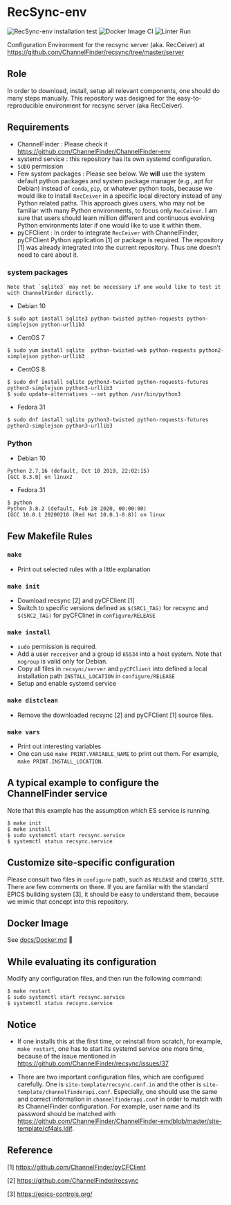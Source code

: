 RecSync-env
===
![RecSync-env installation test](https://github.com/ChannelFinder/RecSync-env/workflows/RecSync-env%20installation%20test/badge.svg)
![Docker Image CI](https://github.com/ChannelFinder/RecSync-env/workflows/Docker%20Image%20CI/badge.svg)
![Linter Run](https://github.com/ChannelFinder/RecSync-env/workflows/Linter%20Run/badge.svg)

Configuration Environment for the recsync server (aka. RecCeiver) at https://github.com/ChannelFinder/recsync/tree/master/server

## Role
In order to download, install, setup all relevant components, one should do many steps manually. This repository was designed for the easy-to-reproducible environment for recsync server (aka RecCeiver).


## Requirements 
* ChannelFinder : Please check it https://github.com/ChannelFinder/ChannelFinder-env 
* systemd service : this repository has its own systemd configuration. 
* `SUDO` permission
* Few system packages : Please see below. We **will** use the system default python packages and system package manager (e.g., apt for Debian) instead of `conda`, `pip`, or whatever python tools, because we would like to install `RecCeiver` in a specific local directory instead of any Python related paths. This approach gives users, who may not be familiar with many Python environments, to focus only `RecCeiver`. I am sure that users should learn million different and continuous evolving Python environments later if one would like to use it within them.  
* pyCFClient : In order to integrate `RecCeiver` with ChannelFinder, pyCFClient Python application [1] or package is required. The repository [1] was already integrated into the current repository. Thus one doesn't need to care about it. 

### system packages
	Note that `sqlite3` may not be necessary if one would like to test it with ChannelFinder directly.

* Debian 10

```
$ sudo apt install sqlite3 python-twisted python-requests python-simplejson python-urllib3
```

* CentOS 7
```
$ sudo yum install sqlite  python-twisted-web python-requests python2-simplejson python-urllib3
```
 
* CentOS 8

```
$ sudo dnf install sqlite python3-twisted python-requests-futures python3-simplejson python3-urllib3
$ sudo update-alternatives --set python /usr/bin/python3
```

* Fedora 31
```
$ sudo dnf install sqlite python3-twisted python-requests-futures python3-simplejson python3-urllib3
```

### Python 

* Debian 10
```
Python 2.7.16 (default, Oct 10 2019, 22:02:15) 
[GCC 8.3.0] on linux2
```

* Fedora 31
```
$ python
Python 3.8.2 (default, Feb 28 2020, 00:00:00) 
[GCC 10.0.1 20200216 (Red Hat 10.0.1-0.8)] on linux
```

## Few Makefile Rules

### `make`
* Print out selected rules with a little explanation

### `make init`
* Download recsync [2] and pyCFClient [1]
* Switch to specific versions defined as `$(SRC1_TAG)` for recsync and `$(SRC2_TAG)` for pyCFClinet in `configure/RELEASE`

### `make install`
* `sudo` permission is required.
* Add a user `recceiver` and a group id `65534` into a host system. Note that `nogroup` is valid only for Debian.
* Copy all files in `recsync/server` and `pyCFClient` into defined a local installation path `INSTALL_LOCATION` in `configure/RELEASE`
* Setup and enable systemd service

### `make distclean`
* Remove the downloaded recsync [2] and pyCFClient [1] source files. 

### `make vars`
* Print out interesting variables
* One can use `make PRINT.VARIABLE_NAME` to print out them. For example,  `make PRINT.INSTALL_LOCATION`.

## A typical example to configure the ChannelFinder service

Note that this example has the assumption which ES service is running.


```
$ make init
$ make install
$ sudo systemctl start recsync.service
$ systemctl status recsync.service
```


## Customize site-specific configuration
Please consult two files in `configure` path, such as `RELEASE` and `CONFIG_SITE`. There are few comments on there. If you are familiar with the standard EPICS building system [3], it should be easy to understand them, because we mimic that concept into this repository. 



## Docker Image

See [docs/Docker.md](docs/Docker.md) :whale:



## While evaluating its configuration

Modify any configuration files, and then run the following command:

```
$ make restart
$ sudo systemctl start recsync.service
$ systemctl status recsync.service
```

## Notice

* If one installs this at the first time, or reinstall from scratch, for example, `make restart`, one has to start its systemd service one more time, because of the issue mentioned in https://github.com/ChannelFinder/recsync/issues/37

* There are two important configuration files, which are configured carefully. One is `site-template/recsync.conf.in` and the other is `site-template/channelfinderapi.conf`. Especially, one should use the same and correct information in `channelfinderapi.conf` in order to match with its ChannelFinder configuration. For example, user name and its password should be matched with https://github.com/ChannelFinder/ChannelFinder-env/blob/master/site-template/cf4als.ldif. 

## Reference

[1] https://github.com/ChannelFinder/pyCFClient

[2] https://github.com/ChannelFinder/recsync

[3] https://epics-controls.org/


